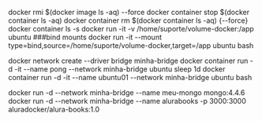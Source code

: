 docker rmi $(docker image ls -aq) --force
docker container stop $(docker container ls -aq)
docker container rm $(docker container ls -aq) {--force}
docker container ls -s
docker run -it -v /home/suporte/volume-docker:/app ubuntu ###bind mounts
docker run -it --mount type=bind,source=/home/suporte/volume-docker,target=/app ubuntu bash

docker network create --driver bridge minha-bridge
docker container run -d -it --name pong --network minha-bridge ubuntu sleep 1d
docker container run -d -it --name ubuntu01 --network minha-bridge ubuntu bash


docker run -d --network minha-bridge --name meu-mongo mongo:4.4.6
docker run -d --network minha-bridge --name alurabooks -p 3000:3000 aluradocker/alura-books:1.0